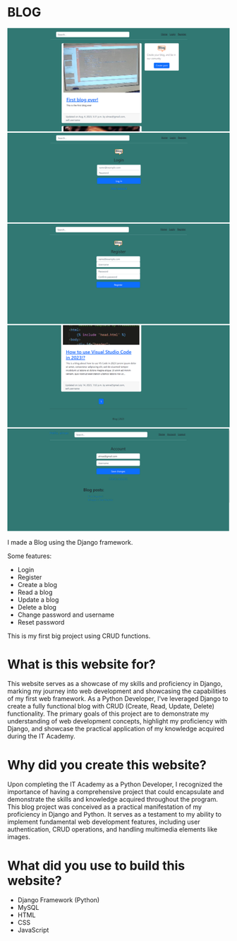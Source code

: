 # BLOG

![Landing Page](https://github.com/almasdelic/blog_project/blob/main/Screenshot%202023-12-06%20202149.png)
![Login](https://github.com/almasdelic/blog_project/blob/main/Screenshot%202023-12-06%20202203.png)
![Register](https://github.com/almasdelic/blog_project/blob/main/Screenshot%202023-12-06%20202214.png)
![Pagination](https://github.com/almasdelic/blog_project/blob/main/Screenshot%202023-12-06%20202250.png)
![Account](https://github.com/almasdelic/blog_project/blob/main/Screenshot%202023-12-06%20202308.png)

I made a Blog using the Django framework.

Some features:
  - Login
  - Register
  - Create a blog
  - Read a blog
  - Update a blog
  - Delete a blog
  - Change password and username
  - Reset password

This is my first big project using CRUD functions.

# What is this website for?

This website serves as a showcase of my skills and proficiency in Django, marking my journey into web development and showcasing the capabilities of my first web framework. As a Python Developer, I've leveraged Django to create a fully functional blog with CRUD (Create, Read, Update, Delete) functionality. The primary goals of this project are to demonstrate my understanding of web development concepts, highlight my proficiency with Django, and showcase the practical application of my knowledge acquired during the IT Academy.

# Why did you create this website?

Upon completing the IT Academy as a Python Developer, I recognized the importance of having a comprehensive project that could encapsulate and demonstrate the skills and knowledge acquired throughout the program. This blog project was conceived as a practical manifestation of my proficiency in Django and Python. It serves as a testament to my ability to implement fundamental web development features, including user authentication, CRUD operations, and handling multimedia elements like images.

# What did you use to build this website?

- Django Framework (Python)
- MySQL
- HTML
- CSS
- JavaScript
